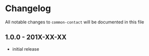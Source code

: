 # Changelog

All notable changes to `common-contact` will be documented in this file

## 1.0.0 - 201X-XX-XX

- initial release

